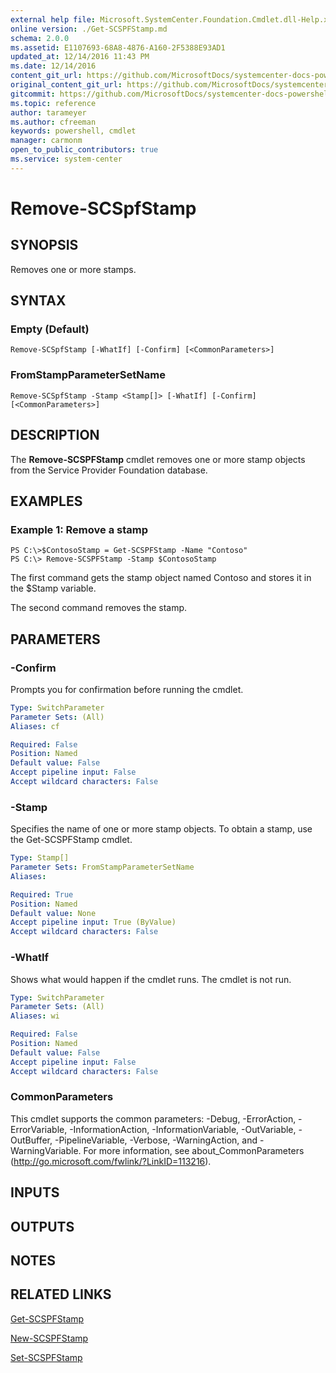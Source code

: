 ```yaml
---
external help file: Microsoft.SystemCenter.Foundation.Cmdlet.dll-Help.xml
online version: ./Get-SCSPFStamp.md
schema: 2.0.0
ms.assetid: E1107693-68A8-4876-A160-2F5388E93AD1
updated_at: 12/14/2016 11:43 PM
ms.date: 12/14/2016
content_git_url: https://github.com/MicrosoftDocs/systemcenter-docs-powershell/blob/master/systemcenter-cmdlets/SystemCenter2016/ServiceProviderFoundation/v1.0/Remove-SCSPFStamp.md
original_content_git_url: https://github.com/MicrosoftDocs/systemcenter-docs-powershell/blob/master/systemcenter-cmdlets/SystemCenter2016/ServiceProviderFoundation/v1.0/Remove-SCSPFStamp.md
gitcommit: https://github.com/MicrosoftDocs/systemcenter-docs-powershell/blob/96cd9bd2780eb6b78c540fa00d3b8a4313e3ed40/systemcenter-cmdlets/SystemCenter2016/ServiceProviderFoundation/v1.0/Remove-SCSPFStamp.md
ms.topic: reference
author: tarameyer
ms.author: cfreeman
keywords: powershell, cmdlet
manager: carmonm
open_to_public_contributors: true
ms.service: system-center
---
```


# Remove-SCSpfStamp

## SYNOPSIS
Removes one or more stamps.

## SYNTAX

### Empty (Default)
```
Remove-SCSpfStamp [-WhatIf] [-Confirm] [<CommonParameters>]
```

### FromStampParameterSetName
```
Remove-SCSpfStamp -Stamp <Stamp[]> [-WhatIf] [-Confirm] [<CommonParameters>]
```

## DESCRIPTION
The **Remove-SCSPFStamp** cmdlet removes one or more stamp objects from the Service Provider Foundation database.

## EXAMPLES

### Example 1: Remove a stamp
```
PS C:\>$ContosoStamp = Get-SCSPFStamp -Name "Contoso"
PS C:\> Remove-SCSPFStamp -Stamp $ContosoStamp
```

The first command gets the stamp object named Contoso and stores it in the $Stamp variable.

The second command removes the stamp.

## PARAMETERS

### -Confirm
Prompts you for confirmation before running the cmdlet.

```yaml
Type: SwitchParameter
Parameter Sets: (All)
Aliases: cf

Required: False
Position: Named
Default value: False
Accept pipeline input: False
Accept wildcard characters: False
```

### -Stamp
Specifies the name of one or more stamp objects.
To obtain a stamp, use the Get-SCSPFStamp cmdlet.

```yaml
Type: Stamp[]
Parameter Sets: FromStampParameterSetName
Aliases: 

Required: True
Position: Named
Default value: None
Accept pipeline input: True (ByValue)
Accept wildcard characters: False
```

### -WhatIf
Shows what would happen if the cmdlet runs.
The cmdlet is not run.

```yaml
Type: SwitchParameter
Parameter Sets: (All)
Aliases: wi

Required: False
Position: Named
Default value: False
Accept pipeline input: False
Accept wildcard characters: False
```

### CommonParameters
This cmdlet supports the common parameters: -Debug, -ErrorAction, -ErrorVariable, -InformationAction, -InformationVariable, -OutVariable, -OutBuffer, -PipelineVariable, -Verbose, -WarningAction, and -WarningVariable. For more information, see about_CommonParameters (http://go.microsoft.com/fwlink/?LinkID=113216).

## INPUTS

## OUTPUTS

## NOTES

## RELATED LINKS

[Get-SCSPFStamp](xref:SystemCenter2016/ServiceProviderFoundation/v1.0/Get-SCSPFStamp.md)

[New-SCSPFStamp](xref:SystemCenter2016/ServiceProviderFoundation/v1.0/New-SCSPFStamp.md)

[Set-SCSPFStamp](xref:SystemCenter2016/ServiceProviderFoundation/v1.0/Set-SCSPFStamp.md)

